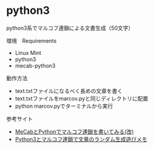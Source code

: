# python3
python3系でマルコフ連鎖による文書生成（50文字）
<p>環境　Requirements</p>
<ul>
<li>Linux Mint</li>
<li>python3</li>
<li>mecab-python3</li>
</ul>
<p>動作方法</p>
<ul>
<li>text.txtファイルになるべく長めの文章を書く</li>
<li>text.txtファイルをmarcov.pyと同じディレクトリに配置</li>
<li>python marcov.pyでターミナルから実行</li>
</ul>
<p>参考サイト</p>
<ul>
<li><a href="http://weboo-returns.com/blog/enhanced-markov-chain-by-python/">MeCabとPythonでマルコフ連鎖を書いてみる(改)</a></li>
<li><a href="http://jpetr.hatenadiary.com/entry/2015/08/05/001038">Python3とマルコフ連鎖で文章のランダム生成遊びメモ</a></li>
</ul>

